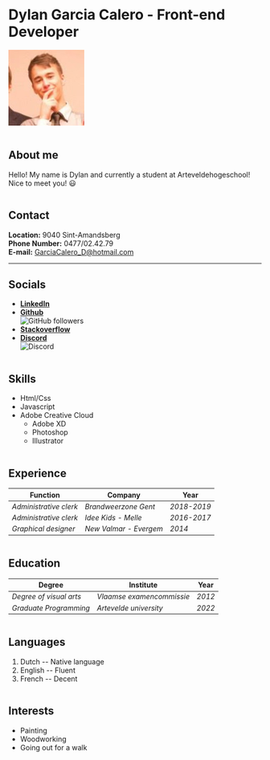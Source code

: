 # Dylan Garcia Calero - Front-end Developer  
![My linkedIn profile picture](./images/linkedinme.jpg)  

```
```

## **About me**
Hello! My name is Dylan and currently a student at Arteveldehogeschool!  
Nice to meet you! :smiley:

```
```

## **Contact**  

**Location:** 9040 Sint-Amandsberg  
**Phone Number:** 0477/02.42.79  
**E-mail:** GarciaCalero_D@hotmail.com  

---

## **Socials**
- [**LinkedIn**](https://www.linkedin.com/in/dylan-garcia-calero-43446a1b7/)  
- [**Github**](https://github.com/DylanGarciaCalero)  
![GitHub followers](https://img.shields.io/github/followers/DylanGarciaCalero?label=Github-followers)  
- [**Stackoverflow**](https://stackoverflow.com/users/15219609/dylan-garcia-calero)  
- [**Discord**](https://discord.gg/M3nuz5jE)  
![Discord](https://img.shields.io/discord/704673721356517388?label=Our%20class%20discord)  

```
```  

## **Skills**  

- Html/Css
- Javascript
- Adobe Creative Cloud
    - Adobe XD
    - Photoshop
    - Illustrator

```  
```

## **Experience**  

| Function             | Company              | Year      |
|----------------------|----------------------|-----------|
| *Administrative clerk* | *Brandweerzone Gent*   | *2018-2019* |
| *Administrative clerk* | *Idee Kids - Melle*    | *2016-2017* |
| *Graphical designer*   | *New Valmar - Evergem* | *2014*      |  

```
```

## **Education**  

| Degree         | Institute            | Year      |
|----------------------|----------------------|-----------|
| *Degree of visual arts* | *Vlaamse examencommissie*   | *2012* |
| *Graduate Programming* | *Artevelde university*    | *2022* |  

```
```  

## **Languages**  

1. Dutch -- Native language
2. English -- Fluent
3. French  -- Decent

```
```  

## **Interests**  

- Painting
- Woodworking
- Going out for a walk